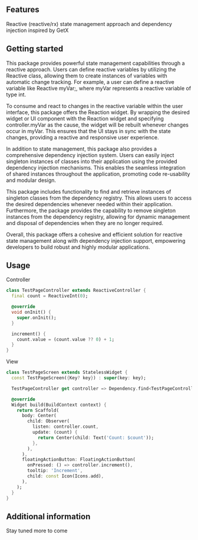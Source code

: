## Features

Reactive (reactive/rx) state management approach and dependency injection  inspired by GetX

## Getting started

This package provides powerful state management capabilities through a reactive approach. 
Users can define reactive variables by utilizing the Reactive<T> class, 
allowing them to create instances of variables with automatic change tracking. 
For example, a user can define a reactive variable like Reactive<int> myVar;, 
where myVar represents a reactive variable of type int.

To consume and react to changes in the reactive variable within the user interface, 
this package offers the Reaction widget. 
By wrapping the desired widget or UI component with the Reaction widget and specifying controller.myVar as the cause, 
the widget will be rebuilt whenever changes occur in myVar. This ensures that the UI stays in sync with the state changes, 
providing a reactive and responsive user experience.

In addition to state management, this package also provides a comprehensive dependency injection system. 
Users can easily inject singleton instances of classes into their application using the provided dependency injection mechanisms. 
This enables the seamless integration of shared instances throughout the application, promoting code re-usability and modular design.

This package includes functionality to find and retrieve instances of singleton classes from the dependency registry. 
This allows users to access the desired dependencies whenever needed within their application. 
Furthermore, the package provides the capability to remove singleton instances from the dependency registry, 
allowing for dynamic management and disposal of dependencies when they are no longer required.

Overall, this package offers a cohesive and efficient solution for reactive state management along with dependency injection support, 
empowering developers to build robust and highly modular applications.

## Usage


Controller
```dart
class TestPageController extends ReactiveController {
  final count = ReactiveInt(0);

  @override
  void onInit() {
    super.onInit();
  }

  increment() {
    count.value = (count.value ?? 0) + 1;
  }
}

```

View
```dart
class TestPageScreen extends StatelessWidget {
  const TestPageScreen({Key? key}) : super(key: key);

  TestPageController get controller => Dependency.find<TestPageController>();

  @override
  Widget build(BuildContext context) {
    return Scaffold(
      body: Center(
        child: Observer(
          listen: controller.count,
          update: (count) {
            return Center(child: Text('Count: $count'));
          },
        ),
      ),
      floatingActionButton: FloatingActionButton(
        onPressed: () => controller.increment(),
        tooltip: 'Increment',
        child: const Icon(Icons.add),
      ),
    );
  }
}
```

## Additional information

Stay tuned more to come
